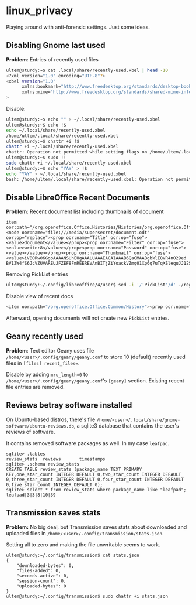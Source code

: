 # linux_privacy
Playing around with anti-forensic settings. Just some ideas.


## Disabling Gnome last used

**Problem**: Entries of recently used files
```bash
ultem@sturdy:~$ cat .local/share/recently-used.xbel | head -10
<?xml version="1.0" encoding="UTF-8"?>
<xbel version="1.0"
      xmlns:bookmark="http://www.freedesktop.org/standards/desktop-bookmarks"
      xmlns:mime="http://www.freedesktop.org/standards/shared-mime-info"
>
```

Disable: 
```bash
ultem@sturdy:~$ echo "" > ~/.local/share/recently-used.xbel
ultem@sturdy:~$ echo !$
echo ~/.local/share/recently-used.xbel
/home/ultem/.local/share/recently-used.xbel
ultem@sturdy:~$ chattr +i !$
chattr +i ~/.local/share/recently-used.xbel
chattr: Operation not permitted while setting flags on /home/ultem/.local/share/recently-used.xbel
ultem@sturdy:~$ sudo !!
sudo chattr +i ~/.local/share/recently-used.xbel
ultem@sturdy:~$ echo "YAY" > !$
echo "YAY" > ~/.local/share/recently-used.xbel
bash: /home/ultem/.local/share/recently-used.xbel: Operation not permitted
```
## Disable LibreOffice Recent Documents

**Problem**: Recent document list including thumbnails of document
```
item oor:path="/org.openoffice.Office.Histories/Histories/org.openoffice.Office.Histories:HistoryInfo['PickList']/ItemList"><node oor:name="file:///media/supersecret/document.odt" oor:op="replace"><prop oor:name="Title" oor:op="fuse"><value>document</value></prop><prop oor:name="Filter" oor:op="fuse"><value>writer8</value></prop><prop oor:name="Password" oor:op="fuse"><value></value></prop><prop oor:name="Thumbnail" oor:op="fuse"><value>iVBORw0KGgoAAAANSUhEUgAAALUAAAEACAIAAAB6QaCMAABgbklEQVR4nO29ed    BV1ZW4fS6JcVZUVAREUJFZEF8FmREEREVAnBITjZiYoackVZmq01Xp6q7uTqXSlequJJ12SDAmJnFCVJRBJgEFkUGZZ5mUGRVFsbnfU+f53f3t99yXK1wGQc/+49a55+xh7
```

Removing PickList entries
```bash
ultem@sturdy:~/.config/libreoffice/4/user$ sed -i '/'PickList'/d' ./registrymodifications.xcu 
```

Disable view of recent docs
```bash
<item oor:path="/org.openoffice.Office.Common/History"><prop oor:name="PickListSize" oor:op="fuse"><value>0</value></prop></item>
```
Afterward, opening documents will not create new `PickList` entries.

## Geany recently used
**Problem**: Text editor Geany uses file `/home/<user>/.config/geany/geany.conf` to store 10 (default) recently used files in `[files] recent_files=`.

Disable by adding `mru_length=0` to `/home/<user>/.config/geany/geany.conf`'s `[geany]` section. Existing recent file entries are removed.

## Reviews betray software installed

On Ubuntu-based distros, there's file `/home/<user>/.local/share/gnome-software/ubuntu-reviews.db`, a sqlite3 database that contains the user's reviews of software. 

It contains removed software packages as well. In my case `leafpad`.

```
sqlite> .tables
review_stats  reviews       timestamps  
sqlite> .schema review_stats
CREATE TABLE review_stats (package_name TEXT PRIMARY KEY,one_star_count INTEGER DEFAULT 0,two_star_count INTEGER DEFAULT 0,three_star_count INTEGER DEFAULT 0,four_star_count INTEGER DEFAULT 0,five_star_count INTEGER DEFAULT 0);
sqlite> select * from review_stats where package_name like "leafpad";
leafpad|3|3|8|10|39
```
## Transmission saves stats

**Problem:** No big deal, but Transmission saves stats about downloaded and uploaded files in `/home/<user>/.config/transmission/stats.json`. 

Setting all to zero and making the file unwritable seems to work.

```
ultem@sturdy:~/.config/transmission$ cat stats.json 
{
    "downloaded-bytes": 0,
    "files-added": 0,
    "seconds-active": 0,
    "session-count": 0,
    "uploaded-bytes": 0
}
ultem@sturdy:~/.config/transmission$ sudo chattr +i stats.json 
```
